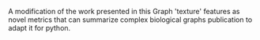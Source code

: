 A modification of the work presented in this Graph 'texture' features as novel metrics that can summarize complex biological graphs publication to adapt it for python. 
